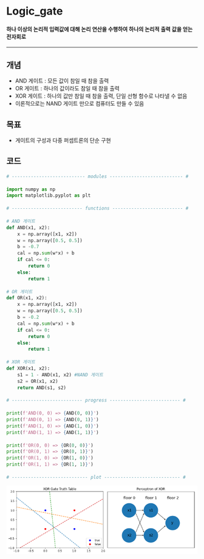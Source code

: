 # Logic_gate
#### 하나 이상의 논리적 입력값에 대해 논리 연산을 수행하여 하나의 논리적 출력 값을 얻는 전자회로
---
## 개념
* AND 게이트 : 모든 값이 참일 때 참을 출력
* OR 게이트 : 하나의 값이라도 참일 때 참을 출력
* XOR 게이트 : 하나의 값만 참일 때 참을 출력, 단일 선형 함수로 나타낼 수 없음
* 이론적으로는 NAND 게이트 만으로 컴퓨터도 만들 수 있음

## 목표
* 게이트의 구성과 다중 퍼셉트론의 단순 구현

## 코드
```python
# --------------------------- modules --------------------------- #

import numpy as np
import matplotlib.pyplot as plt

# -------------------------- functions -------------------------- #

# AND 게이트
def AND(x1, x2):
    x = np.array([x1, x2])
    w = np.array([0.5, 0.5])
    b = -0.7
    cal = np.sum(w*x) + b
    if cal <= 0:
        return 0
    else:
        return 1

# OR 게이트
def OR(x1, x2):
    x = np.array([x1, x2])
    w = np.array([0.5, 0.5])
    b = -0.2
    cal = np.sum(w*x) + b
    if cal <= 0:
        return 0
    else:
        return 1

# XOR 게이트
def XOR(x1, x2):
    s1 = 1 - AND(x1, x2) #NAND 게이트
    s2 = OR(x1, x2)
    return AND(s1, s2)

# -------------------------- progress -------------------------- #

print(f'AND(0, 0) => {AND(0, 0)}')
print(f'AND(0, 1) => {AND(0, 1)}')
print(f'AND(1, 0) => {AND(1, 0)}')
print(f'AND(1, 1) => {AND(1, 1)}')

print(f'OR(0, 0) => {OR(0, 0)}')
print(f'OR(0, 1) => {OR(0, 1)}')
print(f'OR(1, 0) => {OR(1, 0)}')
print(f'OR(1, 1) => {OR(1, 1)}')

# ---------------------------- plot ---------------------------- #
```
<img src="imges/../images/xor_gate.png" style="margin-right: auto; margin-left: auto;">
